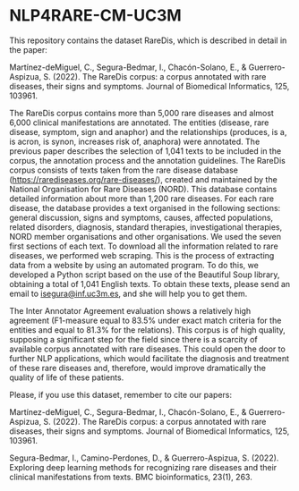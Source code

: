 # NLP4RARE-CM-UC3M
This repository contains the dataset RareDis, which is described in detail in the paper:

Martínez-deMiguel, C., Segura-Bedmar, I., Chacón-Solano, E., & Guerrero-Aspizua, S. (2022). The RareDis corpus: a corpus annotated with rare diseases, their signs and symptoms. Journal of Biomedical Informatics, 125, 103961.

The RareDis corpus contains more than 5,000 rare diseases and almost 6,000 clinical manifestations are annotated. 
The entities (disease, rare disease, symptom, sign and anaphor) and the relationships (produces, is a, is acron, is synon, increases risk of, anaphora) were annotated. 
The previous paper describes the selection of 1,041 texts to be included in the corpus, the annotation process and the annotation guidelines. 
The RareDis corpus consists of texts taken from the rare disease database (https://rarediseases.org/rare-diseases/), created and maintained by the National Organisation for Rare Diseases (NORD). This database contains detailed information about more than 1,200 rare diseases. For each rare disease, the database provides a text organised in the following sections: general discussion, signs and symptoms, causes, affected populations, related disorders, diagnosis, standard therapies, investigational therapies, NORD member organisations and other organisations. We used the seven first sections of each text. To download all the information related to rare diseases, we performed web scraping. This is the process of extracting data from a website by using an automated program. To do this, we developed a Python script based on the use of the Beautiful Soup library, obtaining a total of 1,041 English texts. To obtain these texts, please send an email to isegura@inf.uc3m.es, and she will help you to get them. 

The Inter Annotator Agreement evaluation shows a relatively high agreement (F1-measure equal to 83.5% under exact match criteria for the entities and equal to 81.3% for the relations). This corpus is of high quality, supposing a significant step for the field since there is a scarcity of available corpus annotated with rare diseases. This could open the door to further NLP applications, which would facilitate the diagnosis and treatment of these rare diseases and, therefore, would improve dramatically the quality of life of these patients.

Please, if you use this dataset, remember to cite our papers: 

Martínez-deMiguel, C., Segura-Bedmar, I., Chacón-Solano, E., & Guerrero-Aspizua, S. (2022). The RareDis corpus: a corpus annotated with rare diseases, their signs and symptoms. Journal of Biomedical Informatics, 125, 103961.

Segura-Bedmar, I., Camino-Perdones, D., & Guerrero-Aspizua, S. (2022). Exploring deep learning methods for recognizing rare diseases and their clinical manifestations from texts. BMC bioinformatics, 23(1), 263.

